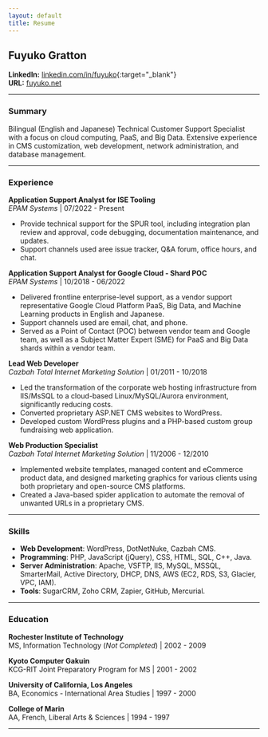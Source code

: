 ```yaml
---
layout: default
title: Resume
---
```

## Fuyuko Gratton

**LinkedIn:** [linkedin.com/in/fuyuko](https://www.linkedin.com/in/fuyuko){:target="_blank"}  
**URL:** [fuyuko.net](https://fuyuko.net)

--- 
### Summary

Bilingual (English and Japanese) Technical Customer Support Specialist with a focus on cloud computing, PaaS, and Big Data. Extensive experience in CMS customization, web development, network administration, and database management.

---
### Experience

**Application Support Analyst for ISE Tooling**  
*EPAM Systems* | 07/2022 - Present  
- Provide technical support for the SPUR tool, including integration plan review and approval, code debugging, documentation maintenance, and updates.
- Support channels used aree issue tracker, Q&A forum, office hours, and chat.

**Application Support Analyst for Google Cloud - Shard POC**  
*EPAM Systems* | 10/2018 - 06/2022  
- Delivered frontline enterprise-level support, as a vendor support representative Google Cloud Platform PaaS, Big Data, and Machine Learning products in English and Japanese.
- Support channels used are email, chat, and phone.
- Served as a Point of Contact (POC) between vendor team and Google team, as well as a Subject Matter Expert (SME) for PaaS and Big Data shards within a vendor team.

**Lead Web Developer**  
*Cazbah Total Internet Marketing Solution* | 01/2011 - 10/2018  
- Led the transformation of the corporate web hosting infrastructure from IIS/MsSQL to a cloud-based Linux/MySQL/Aurora environment, significantly reducing costs.
- Converted proprietary ASP.NET CMS websites to WordPress.
- Developed custom WordPress plugins and a PHP-based custom group fundraising web application.

**Web Production Specialist**  
*Cazbah Total Internet Marketing Solution* | 11/2006 - 12/2010  
- Implemented website templates, managed content and eCommerce product data, and designed marketing graphics for various clients using both proprietary and open-source CMS platforms.
- Created a Java-based spider application to automate the removal of unwanted URLs in a proprietary CMS.

---
### Skills

- **Web Development**: WordPress, DotNetNuke, Cazbah CMS.
- **Programming**: PHP, JavaScript (jQuery), CSS, HTML, SQL, C++, Java.
- **Server Administration**: Apache, VSFTP, IIS, MySQL, MSSQL, SmarterMail, Active Directory, DHCP, DNS, AWS (EC2, RDS, S3, Glacier, VPC, IAM).
- **Tools**: SugarCRM, Zoho CRM, Zapier, GitHub, Mercurial.

---
### Education

**Rochester Institute of Technology**  
MS, Information Technology (*Not Completed*) | 2002 - 2009  


**Kyoto Computer Gakuin**  
KCG-RIT Joint Preparatory Program for MS | 2001 - 2002  


**University of California, Los Angeles**  
BA, Economics - International Area Studies | 1997 - 2000  


**College of Marin**  
AA, French, Liberal Arts & Sciences | 1994 - 1997  

---


